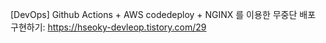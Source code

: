 [DevOps] Github Actions + AWS codedeploy + NGINX 를 이용한 무중단 배포 구현하기: https://hseoky-devleop.tistory.com/29
